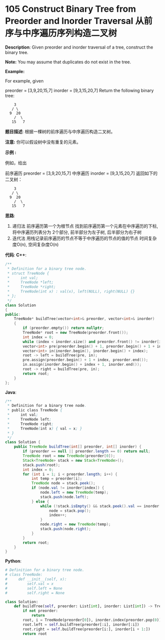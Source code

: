 # 105 Construct Binary Tree from Preorder and Inorder Traversal 从前序与中序遍历序列构造二叉树

__Description__:
Given preorder and inorder traversal of a tree, construct the binary tree.

__Note:__
You may assume that duplicates do not exist in the tree.

__Example:__

For example, given

preorder = [3,9,20,15,7]
inorder = [9,3,15,20,7]
Return the following binary tree:

```text
    3
   / \
  9  20
    /  \
   15   7
```

__题目描述__:
根据一棵树的前序遍历与中序遍历构造二叉树。

__注意:__
你可以假设树中没有重复的元素。

__示例 :__

例如，给出

前序遍历 preorder = [3,9,20,15,7]
中序遍历 inorder = [9,3,15,20,7]
返回如下的二叉树：

```text
    3
   / \
  9  20
    /  \
   15   7
```

__思路__:

1. 递归法
前序遍历第一个为根节点
找到前序遍历第一个元素在中序遍历的下标, 将中序遍历列表分为 2个部分, 前半部分为左子树, 后半部分为右子树
2. 迭代法
用栈记录前序遍历的节点不等于中序遍历的节点的值的节点
时间复杂度O(n), 空间复杂度O(n)

__代码__:
__C++__:

```C++
/**
 * Definition for a binary tree node.
 * struct TreeNode {
 *     int val;
 *     TreeNode *left;
 *     TreeNode *right;
 *     TreeNode(int x) : val(x), left(NULL), right(NULL) {}
 * };
 */
class Solution 
{
public:
    TreeNode* buildTree(vector<int>& preorder, vector<int>& inorder) 
    {
        if (preorder.empty()) return nullptr;
        TreeNode* root = new TreeNode(preorder.front());
        int index = 0;
        while (index < inorder.size() and preorder.front() != inorder[index]) ++index;
        vector<int> pre(preorder.begin() + 1, preorder.begin() + 1 + index);
        vector<int> in(inorder.begin(), inorder.begin() + index);
        root -> left = buildTree(pre, in);
        pre.assign(preorder.begin() + 1 + index, preorder.end());
        in.assign(inorder.begin() + index + 1, inorder.end());
        root -> right = buildTree(pre, in);
        return root;
    }
};
```

__Java__:

```Java
/**
 * Definition for a binary tree node.
 * public class TreeNode {
 *     int val;
 *     TreeNode left;
 *     TreeNode right;
 *     TreeNode(int x) { val = x; }
 * }
 */
class Solution {
    public TreeNode buildTree(int[] preorder, int[] inorder) {
        if (preorder == null || preorder.length == 0) return null;
        TreeNode root = new TreeNode(preorder[0]);
        Stack<TreeNode> stack = new Stack<TreeNode>();
        stack.push(root);
        int index = 0;
        for (int i = 1; i < preorder.length; i++) {
            int temp = preorder[i];
            TreeNode node = stack.peek();
            if (node.val != inorder[index]) {
                node.left = new TreeNode(temp);
                stack.push(node.left);
            } else {
                while (!stack.isEmpty() && stack.peek().val == inorder[index]) {
                    node = stack.pop();
                    index++;
                }
                node.right = new TreeNode(temp);
                stack.push(node.right);
            }
        }
        return root;
    }
}
```

__Python__:

```Python
# Definition for a binary tree node.
# class TreeNode:
#     def __init__(self, x):
#         self.val = x
#         self.left = None
#         self.right = None

class Solution:
    def buildTree(self, preorder: List[int], inorder: List[int]) -> TreeNode:
        if not preorder:
            return
        root, i = TreeNode(preorder[0]), inorder.index(preorder.pop(0))
        root.left = self.buildTree(preorder[:i], inorder[:i])
        root.right = self.buildTree(preorder[i:], inorder[i + 1:])
        return root
```
